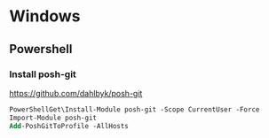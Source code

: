 
# Windows

## Powershell

### Install posh-git

https://github.com/dahlbyk/posh-git

```ps
PowerShellGet\Install-Module posh-git -Scope CurrentUser -Force
Import-Module posh-git
Add-PoshGitToProfile -AllHosts
```